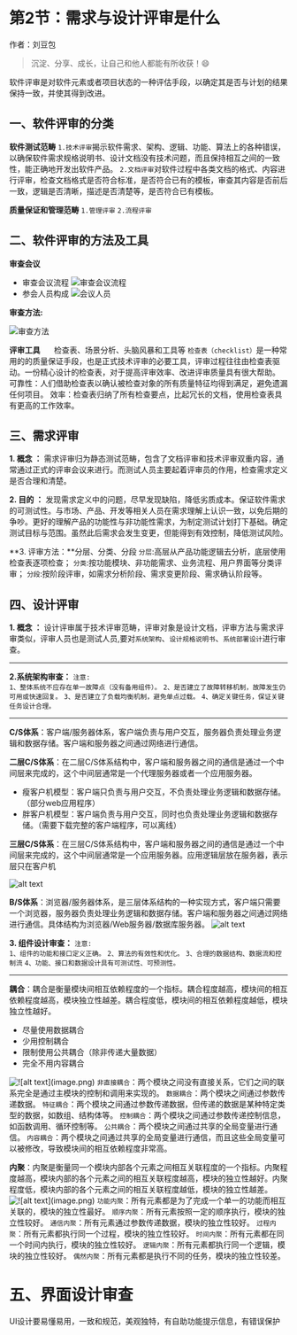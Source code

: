 # 第2节：需求与设计评审是什么

作者：刘豆包

>沉淀、分享、成长，让自己和他人都能有所收获！😄

软件评审是对软件元素或者项目状态的一种评估手段，以确定其是否与计划的结果保持一致，并使其得到改进。
## 一、软件评审的分类
**软件测试范畴**
`1.技术评审`揭示软件需求、架构、逻辑、功能、算法上的各种错误，以确保软件需求规格说明书、设计文档没有技术问题，而且保持相互之间的一致性，能正确地开发出软件产品。
`2.文档评审`对软件过程中各类文档的格式、内容进行评审，检查文档格式是否符合标准，是否符合已有的模板，审查其内容是否前后一致，逻辑是否清晰，描述是否清楚等，是否符合已有模板。

**质量保证和管理范畴**
`1.管理评审`
`2.流程评审`

## 二、软件评审的方法及工具
**审查会议**
- 审查会议流程
![审查会议流程](../../assets/img/3评审会议流程.png)
- 参会人员构成
![会议人员](../../assets/img/4会议人员.png)

**审查方法:**

![审查方法](../../assets/img/2审查方法.png)

**评审工具**
&ensp;&ensp;&ensp;检查表、场景分析、头脑风暴和工具等
`检查表（checklist）`是一种常用的的质量保证手段，也是正式技术评审的必要工具，评审过程往往由检查表驱动。一份精心设计的检查表，对于提高评审效率、改进评审质量具有很大帮助。
可靠性：人们借助检查表以确认被检查对象的所有质量特征均得到满足，避免遗漏任何项目。
效率：检查表归纳了所有检查要点，比起冗长的文档，使用检查表具有更高的工作效率。

## 三、需求评审
**1. 概念 ：** 需求评审归为静态测试范畴，包含了文档评审和技术评审双重内容，通常通过正式的评审会议来进行。而测试人员主要起着评审员的作用，检查需求定义是否合理和清楚。

**2. 目的 ：** 发现需求定义中的问题，尽早发现缺陷，降低劣质成本。保证软件需求的可测试性。与市场、产品、开发等相关人员在需求理解上认识一致，以免后期的争吵。更好的理解产品的功能性与非功能性需求，为制定测试计划打下基础。确定测试目标与范围。虽然此后需求会发生变更，但能得到有效控制，降低测试风险。



**3. 评审方法：**分层、分类、分段
`分层`:高层从产品功能逻辑去分析，底层使用检查表逐项检查；
`分类`:按功能模块、非功能需求、业务流程、用户界面等分类评审；
`分段`:按阶段评审，如需求分析阶段、需求变更阶段、需求确认阶段等。

## 四、设计评审
**1. 概念 ：** 设计评审属于技术评审范畴，评审对象是设计文档，评审方法与需求评审类似，评审人员也是测试人员,要对`系统架构`、`设计规格说明书`、`系统部署设计`进行审查。
***
**2.系统架构审查：** 
`注意:`    
`1、整体系统不应存在单一故障点（没有备用组件）。`
`2、是否建立了故障转移机制，故障发生仍可用或快速回复。`
`3、是否建立了负载均衡机制，避免单点过载。`
`4、确定关键任务，保证关键任务设计合理。`
***
**C/S体系**：客户端/服务器体系，客户端负责与用户交互，服务器负责处理业务逻辑和数据存储。客户端和服务器之间通过网络进行通信。

**二层C/S体系**：在二层C/S体系结构中，客户端和服务器之间的通信是通过一个中间层来完成的，这个中间层通常是一个代理服务器或者一个应用服务器。
-  瘦客户机模型：客户端只负责与用户交互，不负责处理业务逻辑和数据存储。（部分web应用程序）
- 胖客户机模型：客户端负责与用户交互，同时也负责处理业务逻辑和数据存储。（需要下载完整的客户端程序，可以离线）

**三层C/S体系**：在三层C/S体系结构中，客户端和服务器之间的通信是通过一个中间层来完成的，这个中间层通常是一个应用服务器。应用逻辑层放在服务器，表示层只在客户机

![alt text](../../assets/img/5三层cs.png)

**B/S体系**：浏览器/服务器体系，是三层体系结构的一种实现方式，客户端只需要一个浏览器，服务器负责处理业务逻辑和数据存储。客户端和服务器之间通过网络进行通信。具体结构为浏览器/Web服务器/数据库服务器。
![alt text](../../assets/img/6bs架构.png)

**3. 组件设计审查：**
`注意:`    
`1、组件的功能和接口定义正确。`
`2、算法的有效性和优化。`
`3、合理的数据结构、数据流和控制流`
`4、功能、接口和数据设计具有可测试性、可预测性。`    
***

**耦合**：耦合是衡量模块间相互依赖程度的一个指标。耦合程度越高，模块间的相互依赖程度越高，模块独立性越差。耦合程度低，模块间的相互依赖程度越低，模块独立性越好。
- 尽量使用数据耦合
- 少用控制耦合
- 限制使用公共耦合（除非传递大量数据）
- 完全不用内容耦合

![!\[alt text\](image.png)](../../assets/img/7耦合.png)
`非直接耦合`：两个模块之间没有直接关系，它们之间的联系完全是通过主模块的控制和调用来实现的。
`数据耦合`：两个模块之间通过参数传递数据。
`特征耦合`：两个模块之间通过参数传递数据，但传递的数据是某种特定类型的数据，如数组、结构体等。
`控制耦合`：两个模块之间通过参数传递控制信息，如函数调用、循环控制等。
`公共耦合`：两个模块之间通过共享的全局变量进行通信。
`内容耦合`：两个模块之间通过共享的全局变量进行通信，而且这些全局变量可以被修改，导致模块间的相互依赖程度非常高。

**内聚**：内聚是衡量同一个模块内部各个元素之间相互关联程度的一个指标。内聚程度越高，模块内部的各个元素之间的相互关联程度越高，模块的独立性越好。内聚程度低，模块内部的各个元素之间的相互关联程度越低，模块的独立性越差。
![!\[alt text\](image.png)](../../assets/img/8内聚.png)
`功能内聚`：所有元素都是为了完成一个单一的功能而相互关联的，模块的独立性最好。
`顺序内聚`：所有元素按照一定的顺序执行，模块的独立性较好。
`通信内聚`：所有元素通过参数传递数据，模块的独立性较好。
`过程内聚`：所有元素都执行同一个过程，模块的独立性较好。
`时间内聚`：所有元素都在同一个时间内执行，模块的独立性较好。
`逻辑内聚`：所有元素都执行同一个逻辑，模块的独立性较好。
`偶然内聚`：所有元素都是执行不同的任务，模块的独立性较差。

# 五、界面设计审查
UI设计要易懂易用，一致和规范，美观独特，有自助功能提示信息，有错误保护